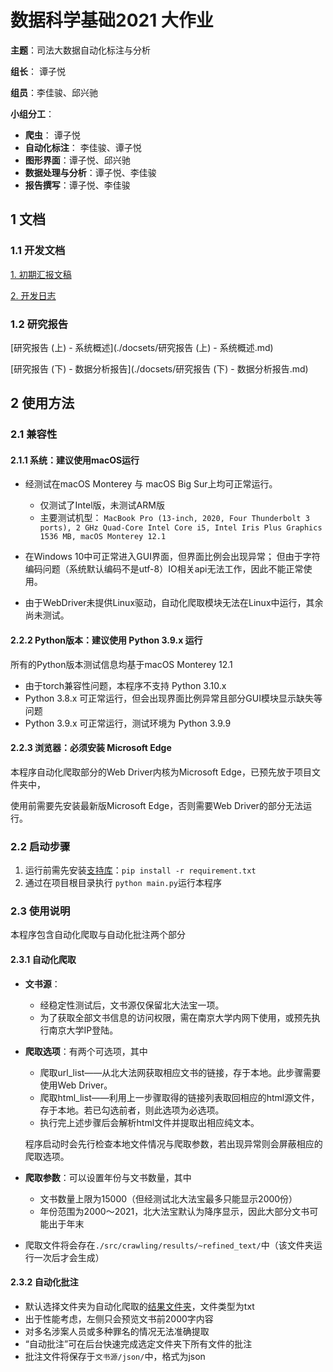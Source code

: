  # 数据科学基础2021 大作业

**主题**：司法大数据自动化标注与分析

**组长**： 谭子悦

**组员**：李佳骏、邱兴驰

**小组分工**：

- **爬虫**： 谭子悦
- **自动化标注**： 李佳骏、谭子悦
- **图形界面**：谭子悦、邱兴驰
- **数据处理与分析**：谭子悦、李佳骏
- **报告撰写**：谭子悦、李佳骏

## 1 文档

### 1.1 开发文档

[1. 初期汇报文稿](./docsets/初期汇报文稿.md)

[2. 开发日志](./docsets/开发日志.md)

### 1.2 研究报告

[研究报告 (上) - 系统概述](./docsets/研究报告 (上) - 系统概述.md)

[研究报告 (下) - 数据分析报告](./docsets/研究报告 (下) - 数据分析报告.md)

## 2 使用方法

### 2.1 兼容性

#### 2.1.1 系统：建议使用macOS运行

- 经测试在macOS Monterey 与 macOS Big Sur上均可正常运行。
  - 仅测试了Intel版，未测试ARM版
  - 主要测试机型：
    `MacBook Pro (13-inch, 2020, Four Thunderbolt 3 ports), 2 GHz Quad-Core Intel Core i5, Intel Iris Plus Graphics 1536 MB, macOS Monterey 12.1`

- 在Windows 10中可正常进入GUI界面，但界面比例会出现异常；
  但由于字符编码问题（系统默认编码不是utf-8）IO相关api无法工作，因此不能正常使用。

- 由于WebDriver未提供Linux驱动，自动化爬取模块无法在Linux中运行，其余尚未测试。

#### 2.2.2 Python版本：建议使用 Python 3.9.x 运行

所有的Python版本测试信息均基于macOS Monterey 12.1

- 由于torch兼容性问题，本程序不支持 Python 3.10.x
- Python 3.8.x 可正常运行，但会出现界面比例异常且部分GUI模块显示缺失等问题
- Python 3.9.x 可正常运行，测试环境为 Python 3.9.9

#### 2.2.3 浏览器：必须安装 Microsoft Edge

本程序自动化爬取部分的Web Driver内核为Microsoft Edge，已预先放于项目文件夹中，

使用前需要先安装最新版Microsoft Edge，否则需要Web Driver的部分无法运行。

### 2.2 启动步骤

1. 运行前需先安装[支持库](./requirement.txt)：`pip install -r requirement.txt`
2. 通过在项目根目录执行 `python main.py`运行本程序

### 2.3 使用说明

本程序包含自动化爬取与自动化批注两个部分

#### 2.3.1 自动化爬取

- **文书源**：
  - 经稳定性测试后，文书源仅保留北大法宝一项。
  - 为了获取全部文书信息的访问权限，需在南京大学内网下使用，或预先执行南京大学IP登陆。

- **爬取选项**：有两个可选项，其中

  - 爬取url_list——从北大法网获取相应文书的链接，存于本地。此步骤需要使用Web Driver。
  - 爬取html_list——利用上一步骤取得的链接列表取回相应的html源文件，存于本地。若已勾选前者，则此选项为必选项。
  - 执行完上述步骤后会解析html文件并提取出相应纯文本。

  程序启动时会先行检查本地文件情况与爬取参数，若出现异常则会屏蔽相应的爬取选项。

- **爬取参数**：可以设置年份与文书数量，其中

  - 文书数量上限为15000（但经测试北大法宝最多只能显示2000份）
  - 年份范围为2000～2021，北大法宝默认为降序显示，因此大部分文书可能出于年末     

- 爬取文件将会存在`./src/crawling/results/~refined_text/`中（该文件夹运行一次后才会生成）

#### 2.3.2 自动化批注

- 默认选择文件夹为自动化爬取的[结果文件夹](./src/crawling/results/~refined_text/)，文件类型为txt
- 出于性能考虑，左侧只会预览文书前2000字内容
- 对多名涉案人员或多种罪名的情况无法准确提取
- “自动批注”可在后台快速完成选定文件夹下所有文件的批注
- 批注文件将保存于`文书源/json/`中，格式为json